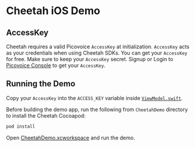 # Cheetah iOS Demo

## AccessKey

Cheetah requires a valid Picovoice `AccessKey` at initialization. `AccessKey` acts as your credentials when using Cheetah SDKs.
You can get your `AccessKey` for free. Make sure to keep your `AccessKey` secret.
Signup or Login to [Picovoice Console](https://console.picovoice.ai/) to get your `AccessKey`.

## Running the Demo

Copy your `AccessKey` into the `ACCESS_KEY` variable inside [`ViewModel.swift`](/demo/ios/CheetahDemo/CheetahDemo/ViewModel.swift#L25).

Before building the demo app, run the following from `CheetahDemo` directory to install the Cheetah Cocoapod:

```ruby
pod install
```
Open [CheetahDemo.xcworkspace](/demo/ios/CheetahDemo/CheetahDemo.xcworkspace) and run the demo.

